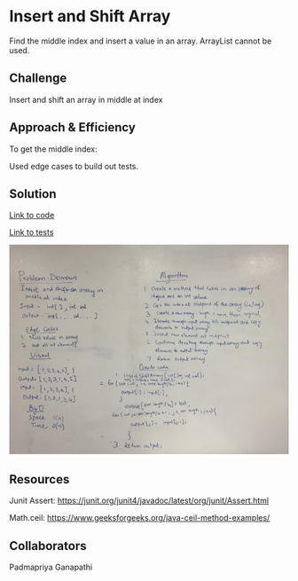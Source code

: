 # Insert and Shift Array

Find the middle index and insert a value in an array. ArrayList cannot be used.

## Challenge

Insert and shift an array in middle at index

## Approach & Efficiency

To get the middle index:

Used edge cases to build out tests.

## Solution

[Link to code](../code401challenges/src/main/java/code401challenges/ArrayShift.java)

[Link to tests](../code401challenges/src/test/java/code401challenges/ArrayShiftTest.java)

![Image of Whiteboard Shift Insert Array](https://github.com/rnmessick/data-structures-and-algorithms/blob/master/assets/arrayShiftInsert.jpg)

## Resources

Junit Assert: https://junit.org/junit4/javadoc/latest/org/junit/Assert.html

Math.ceil: https://www.geeksforgeeks.org/java-ceil-method-examples/

## Collaborators

Padmapriya Ganapathi
